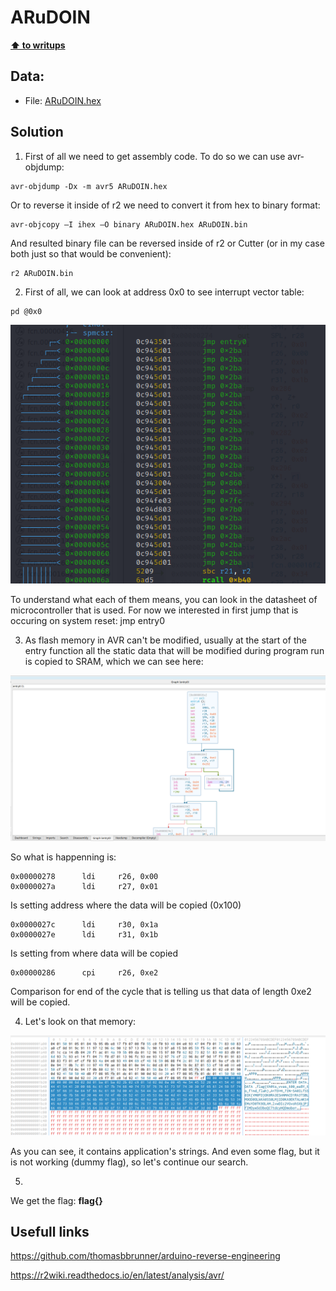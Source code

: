# ARuDOIN

**[⬆ to writups](../README.md)**

## Data:

- File: [ARuDOIN.hex](../../Tasks/Reverse/ARuDOIN/ARuDOIN.hex)

## Solution

1.  First of all we need to get assembly code. To do so we can use avr-objdump:
```
avr-objdump -Dx -m avr5 ARuDOIN.hex
```
Or to reverse it inside of r2 we need to convert it from hex to binary format:
```
avr-objcopy –I ihex –O binary ARuDOIN.hex ARuDOIN.bin
```
And resulted binary file can be reversed inside of r2 or Cutter (or in my case both just so that would be convenient): 
```
r2 ARuDOIN.bin
```

2.  First of all, we can look at address 0x0 to see interrupt vector table:
```
pd @0x0
```
![Interrupt Vector Table](./1.png)

To understand what each of them means, you can look in the datasheet of microcontroller that is used. For now we interested in first jump that is occuring on system reset: jmp entry0

3.  As flash memory in AVR can't be modified, usually at the start of the entry function all the static data that will be modified during program run is copied to SRAM, which we can see here:

![entry0 graph](./entry0.png)

So what is happenning is:
```
0x00000278      ldi     r26, 0x00
0x0000027a      ldi     r27, 0x01
```
Is setting address where the data will be copied (0x100)
```
0x0000027c      ldi     r30, 0x1a
0x0000027e      ldi     r31, 0x1b
```
Is setting from where data will be copied
```
0x00000286      cpi     r26, 0xe2
```
Comparison for end of the cycle that is telling us that data of length 0xe2 will be copied.

4.  Let's look on that memory:

![copied memory](./copied_data.png)

As you can see, it contains application's strings. And even some flag, but it is not working (dummy flag), so let's continue our search.

5.  

We get the flag: **flag{}**

## Usefull links
https://github.com/thomasbbrunner/arduino-reverse-engineering

https://r2wiki.readthedocs.io/en/latest/analysis/avr/
